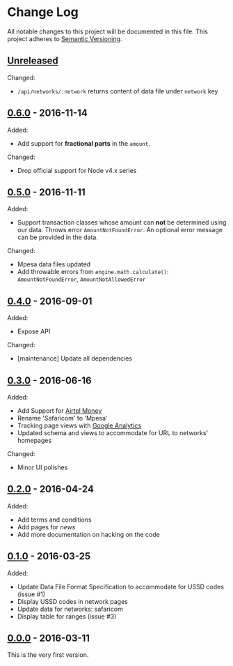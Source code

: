 # Change Log

All notable changes to this project will be documented in this file.
This project adheres to [Semantic Versioning](http://semver.org/).

## [Unreleased][Unreleased]

Changed:

* `/api/networks/:network` returns content of data file under `network` key


## [0.6.0][0.6.0] - 2016-11-14

Added:

* Add support for **fractional parts** in the `amount`.

Changed:

* Drop official support for Node v4.x series


## [0.5.0][0.5.0] - 2016-11-11

Added:

* Support transaction classes whose amount can **not** be determined using
  our data. Throws error `AmountNotFoundError`. An optional error message
  can be provided in the data.

Changed:

* Mpesa data files updated
* Add throwable errors from `engine.math.calculate()`: `AmountNotFoundError`, `AmountNotAllowedError`


## [0.4.0][0.4.0] - 2016-09-01

Added:

* Expose API

Changed:

* [maintenance] Update all dependencies


## [0.3.0][0.3.0] - 2016-06-16

Added:

* Add Support for [Airtel Money][airtel-money]
* Rename 'Safaricom' to 'Mpesa'
* Tracking page views with [Google Analytics][analytics]
* Updated schema and views to accommodate for URL to networks' homepages

Changed:

* Minor UI polishes

[airtel-money]:http://africa.airtel.com/wps/wcm/connect/AfricaRevamp/Kenya/Airtel_Money/Home/Personal/AirtelMoney_tariffs
[analytics]:https://analytics.google.com


## [0.2.0][0.2.0] - 2016-04-24

Added:

* Add terms and conditions
* Add pages for *news*
* Add more documentation on hacking on the code


## [0.1.0][0.1.0] - 2016-03-25

Added:

* Update Data File Format Specification to accommodate for USSD codes (issue #1)
* Display USSD codes in network pages
* Update data for networks: safaricom
* Display table for ranges (issue #3)


## [0.0.0][0.0.0] - 2016-03-11

This is the very first version.


[0.0.0]:https://github.com/forfuturellc/mmtc-ke/releases/tag/v0.0.0
[0.1.0]:https://github.com/forfuturellc/mmtc-ke/releases/tag/v0.1.0
[0.2.0]:https://github.com/forfuturellc/mmtc-ke/releases/tag/v0.2.0
[0.3.0]:https://github.com/forfuturellc/mmtc-ke/releases/tag/v0.3.0
[0.4.0]:https://github.com/forfuturellc/mmtc-ke/releases/tag/v0.4.0
[0.5.0]:https://github.com/forfuturellc/mmtc-ke/releases/tag/v0.5.0
[0.6.0]:https://github.com/forfuturellc/mmtc-ke/releases/tag/v0.6.0
[Unreleased]: https://github.com/forfuturellc/mmtc-ke/compare/v0.6.0...HEAD
